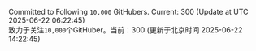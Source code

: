 Committed to Following `10,000` GitHubers. Current: <!-- FOLLOWING_COUNT -->300<!-- FOLLOWING_COUNT --> (Update at UTC <!-- LAST_UPDATED -->2025-06-22 06:22:45<!-- LAST_UPDATED -->)<br>
致力于关注`10,000`个GitHuber。当前：<!-- FOLLOWING_COUNT -->300<!-- FOLLOWING_COUNT --> (更新于北京时间 <!-- LAST_UPDATED_CST -->2025-06-22 14:22:45<!-- LAST_UPDATED_CST -->)
